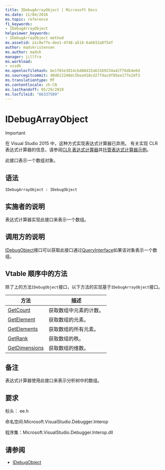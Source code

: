 ```yaml
---
title: IDebugArrayObject | Microsoft Docs
ms.date: 11/04/2016
ms.topic: reference
f1_keywords:
- IDebugArrayObject
helpviewer_keywords:
- IDebugArrayObject method
ms.assetid: a1c8e77e-dee1-4748-a516-6ab032a8f54f
author: madskristensen
ms.author: madsk
manager: jillfra
ms.workload:
- vssdk
ms.openlocfilehash: be1f65e3814cbd88d32a63169234a42f76db4e6d
ms.sourcegitcommit: 40d612240dc5bea418cd27fdacdf85ea177e2df3
ms.translationtype: MT
ms.contentlocale: zh-CN
ms.lasthandoff: 05/29/2019
ms.locfileid: "66337589"
---
```

# <a name="idebugarrayobject"></a>IDebugArrayObject
> [!IMPORTANT]
> 在 Visual Studio 2015 中，这种方式实现表达式计算器已弃用。 有关实现 CLR 表达式计算器的信息，请参阅[CLR 表达式计算器](https://github.com/Microsoft/ConcordExtensibilitySamples/wiki/CLR-Expression-Evaluators)并[托管表达式计算器示例](https://github.com/Microsoft/ConcordExtensibilitySamples/wiki/Managed-Expression-Evaluator-Sample)。

 此接口表示一个数组对象。

## <a name="syntax"></a>语法

```
IDebugArrayObject : IDebugObject
```

## <a name="notes-for-implementers"></a>实施者的说明
 表达式计算器实现此接口来表示一个数组。

## <a name="notes-for-callers"></a>调用方的说明
 [IDebugObject](../../../extensibility/debugger/reference/idebugobject.md)接口可以获取此接口通过[QueryInterface](/cpp/atl/queryinterface)如果该对象表示一个数组。

## <a name="methods-in-vtable-order"></a>Vtable 顺序中的方法
 除了上的方法`IDebugObject`接口，以下方法的实现基于`IDebugArrayObject`接口。

|方法|描述|
|------------|-----------------|
|[GetCount](../../../extensibility/debugger/reference/idebugarrayobject-getcount.md)|获取数组中元素的计数。|
|[GetElement](../../../extensibility/debugger/reference/idebugarrayobject-getelement.md)|获取数组的元素。|
|[GetElements](../../../extensibility/debugger/reference/idebugarrayobject-getelements.md)|获取数组的所有元素。|
|[GetRank](../../../extensibility/debugger/reference/idebugarrayobject-getrank.md)|获取数组的秩。|
|[GetDimensions](../../../extensibility/debugger/reference/idebugarrayobject-getdimensions.md)|获取数组的维数。|

## <a name="remarks"></a>备注
 表达式计算器使用此接口来表示分析树中的数组。

## <a name="requirements"></a>要求
 标头： ee.h

 命名空间:Microsoft.VisualStudio.Debugger.Interop

 程序集：Microsoft.VisualStudio.Debugger.Interop.dll

## <a name="see-also"></a>请参阅
- [IDebugObject](../../../extensibility/debugger/reference/idebugobject.md)